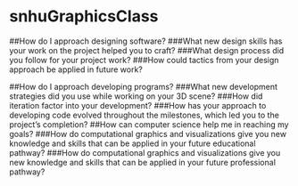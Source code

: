 # snhuGraphicsClass

##How do I approach designing software?
###What new design skills has your work on the project helped you to craft?
###What design process did you follow for your project work?
###How could tactics from your design approach be applied in future work?
        
##How do I approach developing programs?
        ###What new development strategies did you use while working on your 3D scene?
        ###How did iteration factor into your development?
        ###How has your approach to developing code evolved throughout the milestones, which led you to the project’s completion?
##How can computer science help me in reaching my goals?
        ###How do computational graphics and visualizations give you new knowledge and skills that can be applied in your future educational pathway?
        ###How do computational graphics and visualizations give you new knowledge and skills that can be applied in your future professional pathway?
